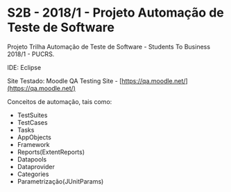 ﻿
# [](https://github.com/ValchanOficial/crispy-dollop#s2b---20181---projeto-automação-de-teste-de-software)S2B - 2018/1 - Projeto Automação de Teste de Software

Projeto Trilha Automação de Teste de Software - Students To Business 2018/1 - PUCRS.

IDE: Eclipse

Site Testado: Moodle QA Testing Site - [https://qa.moodle.net/](https://qa.moodle.net/)

Conceitos de automação, tais como:

-   TestSuites
-   TestCases
-   Tasks
-   AppObjects
-   Framework
-   Reports(ExtentReports)
-   Datapools
-   Dataprovider
-   Categories
-   Parametrização(JUnitParams)
